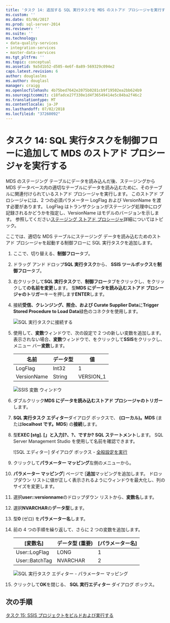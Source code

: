 ```yaml
---
title: 'タスク 14: 追加する SQL 実行タスクを MDS のストアド プロシージャを実行する制御フロー |Microsoft Docs'
ms.custom: ''
ms.date: 03/06/2017
ms.prod: sql-server-2014
ms.reviewer: ''
ms.suite: ''
ms.technology:
- data-quality-services
- integration-services
- master-data-services
ms.tgt_pltfrm: ''
ms.topic: conceptual
ms.assetid: 9a5d1b52-d505-4e6f-8a89-569329c094e2
caps.latest.revision: 6
author: douglaslms
ms.author: douglasl
manager: craigg
ms.openlocfilehash: 4b75bed7642e2075b0281cb9f19502ea2bb624b9
ms.sourcegitcommit: c18fadce27f330e1d4f36549414e5c84ba2f46c2
ms.translationtype: MT
ms.contentlocale: ja-JP
ms.lasthandoff: 07/02/2018
ms.locfileid: "37260092"
---
```

# <a name="task-14-adding-execute-sql-task-to-control-flow-to-run-the-stored-procedure-for-mds"></a>タスク 14: SQL 実行タスクを制御フローに追加して MDS のストアド プロシージャを実行する
  MDS のステージング テーブルにデータを読み込んだ後、ステージングから MDS データベース内の適切なテーブルにデータを読み込むために、そのテーブルに関連付けられているストアド プロシージャを実行します。 このストアド プロシージャには、2 つの必須パラメーター LogFlag および VersionName を渡す必要があります。 LogFlag はトランザクションがステージング処理中にログ記録されるかどうかを指定し、VersionName はモデルのバージョンを示します。 参照してください[ステージング ストアド プロシージャ](http://msdn.microsoft.com/library/hh231028.aspx)詳細についてはトピック。  
  
 ここでは、適切な MDS テーブルにステージング データを読み込むためのストアド プロシージャを起動する制御フローに SQL 実行タスクを追加します。  
  
1.  ここで、切り替える、**制御フロー**タブ。  
  
2.  ドラッグ アンド ドロップ**SQL 実行タスク**から、 **SSIS ツールボックス**を**制御フロー**タブ。  
  
3.  右クリックして**SQL 実行タスク**で、**制御フロー**タブをクリックし、をクリックして**の名前を変更**します。 型**MDS にデータを読み込むストアド プロシージャのトリガー**キーを押します**ENTER**します。  
  
4.  接続**受信、クレンジング、照合、および Curate Supplier Data**に**Trigger Stored Procedure to Load Data**緑色のコネクタを使用します。  
  
     ![SQL 実行タスクに接続する](../../2014/tutorials/media/et-addingesqltasktocftorunthespformds-01.jpg "SQL 実行タスクに接続します。")  
  
5.  使用して、**変数**ウィンドウで、次の設定で 2 つの新しい変数を追加します。 表示されない場合、**変数**ウィンドウで、をクリックして**SSIS**をクリックし、メニュー バー**変数**します。  
  
    |名前|データ型|値|  
    |----------|---------------|-----------|  
    |LogFlag|Int32|1|  
    |VersionName|String|VERSION_1|  
  
     ![SSIS 変数 ウィンドウ](../../2014/tutorials/media/et-addingesqltasktocftorunthespformds-02.jpg "SSIS 変数 ウィンドウ")  
  
6.  ダブルクリック**MDS にデータを読み込むストアド プロシージャのトリガー**します。  
  
7.  **SQL 実行タスク エディター**ダイアログ ボックスで、 **(ローカル)。MDS** (または**localhost です。MDS**) の**接続**します。  
  
8.  型**EXEC [stg]. [」と入力]?、?、ですか?** **SQL ステートメント**します。 SQL Server Management Studio を使用して名前を確認できます。  
  
     ![SQL エディター] ダイアログ ボックス - [全般設定を実行](../../2014/tutorials/media/et-addingesqltasktocftorunthespformds-03.jpg "SQL エディター] ダイアログ ボックス - [全般設定の実行")  
  
9. クリックして**パラメーター マッピング**左側のメニューから。  
  
10. **パラメーター マッピング**] ページで [**追加**マッピングを追加します。 ドロップダウン リストに値が正しく表示されるようにウィンドウを最大化し、列のサイズを変更します。  
  
11. 選択**user::versionname**のドロップダウン リストから、**変数名**します。  
  
12. 選択**NVARCHAR**の**データ型**します。  
  
13. 型**0** (ゼロ) を**パラメーター名**します。  
  
14. 前の 4 つの手順を繰り返して、さらに 2 つの変数を追加します。  
  
    |[変数名]|データ型 (重要)|[パラメーター名]|  
    |-------------------|-----------------------------|--------------------|  
    |User::LogFlag|LONG|1|  
    |User::BatchTag|NVARCHAR|2|  
  
     ![SQL 実行タスク エディター - パラメーター マッピング](../../2014/tutorials/media/et-addingesqltasktocftorunthespformds-04.jpg "SQL 実行タスク エディター - パラメーター マッピング")  
  
15. クリックして**OK**を閉じる、 **SQL 実行エディター**  ダイアログ ボックス。  
  
## <a name="next-step"></a>次の手順  
 [タスク 15: SSIS プロジェクトをビルドおよび実行する](../../2014/tutorials/task-15-building-and-running-the-ssis-project.md)  
  
  
